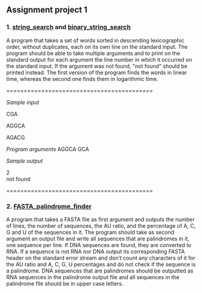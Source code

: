 ## Assignment project 1
### 1. [string_search](string_search.cpp) and [binary_string_search](binary_string_search.cpp)
A program that takes a set of words sorted in descending lexicographic order, without duplicates, each on its own line on the standard input. The program should be able to take multiple arguments and to print on the standard output for each argument the line number in which it occurred on the standard input. If the argument was not found, "not found" should be printed instead. The first version of the program finds the words in linear time, whereas the second one finds them in logarithmic time.

==========================================

_Sample input_
  
  CGA

  AGGCA

  AGACG 

_Program arguments_ 
  AGGCA GCA 

_Sample output_

  2  
  not found
  
==========================================

### 2. [FASTA_palindrome_finder](FASTA_palindrome_finder.cpp)
A program that takes a FASTA file as first argument and outputs the number of lines, the number of sequences, the AU ratio, and the percentage of A, C, G and U of the sequences in it. The program should take as second argument an output file and write all sequences that are palindromes in it, one sequence per line. If DNA sequences are found, they are converted to RNA. If a sequence is not RNA nor DNA output its corresponding FASTA header on the standard error stream and don’t count any characters of it for the AU ratio and A, C, G, U percentages and do not check if the sequence is a palindrome. DNA sequences that are palindromes should be outputted as RNA sequences in the palindrome output file and all sequences in the palindrome file should be in upper case letters.
